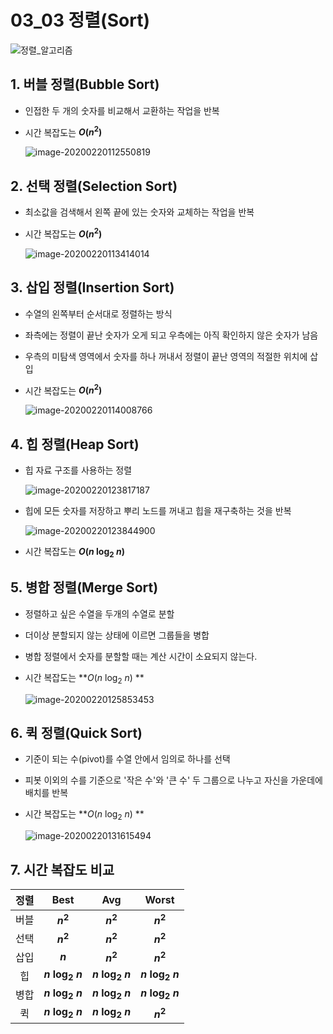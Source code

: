 # 03_03 정렬(Sort)

![정렬_알고리즘](03_03_정렬(Sort).assets/정렬_알고리즘.gif)

## 1. 버블 정렬(Bubble Sort)

- 인접한 두 개의 숫자를 비교해서 교환하는 작업을 반복

- 시간 복잡도는 **_O_(_n_<sup>2</sup>)**

  ![image-20200220112550819](03_03_정렬(Sort).assets/image-20200220112550819.png)

## 2. 선택 정렬(Selection Sort)

- 최소값을 검색해서 왼쪽 끝에 있는 숫자와 교체하는 작업을 반복

- 시간 복잡도는 **_O_(_n_<sup>2</sup>)**

  ![image-20200220113414014](03_03_정렬(Sort).assets/image-20200220113414014.png)

## 3. 삽입 정렬(Insertion Sort)

- 수열의 왼쪽부터 순서대로 정렬하는 방식

- 좌측에는 정렬이 끝난 숫자가 오게 되고 우측에는 아직 확인하지 않은 숫자가 남음

- 우측의 미탐색 영역에서 숫자를 하나 꺼내서 정렬이 끝난 영역의 적절한 위치에 삽입

- 시간 복잡도는 **_O_(_n_<sup>2</sup>)**

  ![image-20200220114008766](03_03_정렬(Sort).assets/image-20200220114008766.png)

## 4. 힙 정렬(Heap Sort)

- 힙 자료 구조를 사용하는 정렬

  ![image-20200220123817187](03_03_정렬(Sort).assets/image-20200220123817187.png)

- 힙에 모든 숫자를 저장하고 뿌리 노드를 꺼내고 힙을 재구축하는 것을 반복

  ![image-20200220123844900](03_03_정렬(Sort).assets/image-20200220123844900.png)

- 시간 복잡도는 **_O_(_n_ log<sub>2</sub> _n_)**

## 5. 병합 정렬(Merge Sort)

- 정렬하고 싶은 수열을 두개의 수열로 분할

- 더이상 분할되지 않는 상태에 이르면 그룹들을 병합

- 병합 정렬에서 숫자를 분할할 때는 계산 시간이 소요되지 않는다.

- 시간 복잡도는 **_O_(_n_ log<sub>2</sub> _n_) **

  ![image-20200220125853453](03_03_정렬(Sort).assets/image-20200220125853453.png)

## 6. 퀵 정렬(Quick Sort)

- 기준이 되는 수(pivot)를 수열 안에서 임의로 하나를 선택

- 피봇 이외의 수를 기준으로 '작은 수'와 '큰 수' 두 그룹으로 나누고 자신을 가운데에 배치를 반복

- 시간 복잡도는 **_O_(_n_ log<sub>2</sub> _n_) **

  ![image-20200220131615494](03_03_정렬(Sort).assets/image-20200220131615494.png)

## 7. 시간 복잡도 비교

| 정렬 |            Best             |             Avg             |            Worst            |
| :--: | :-------------------------: | :-------------------------: | :-------------------------: |
| 버블 |     **_n_<sup>2</sup>**     |     **_n_<sup>2</sup>**     |     **_n_<sup>2</sup>**     |
| 선택 |     **_n_<sup>2</sup>**     |     **_n_<sup>2</sup>**     |     **_n_<sup>2</sup>**     |
| 삽입 |           **_n_**           |     **_n_<sup>2</sup>**     |     **_n_<sup>2</sup>**     |
|  힙  | **_n_ log<sub>2</sub> _n_** | **_n_ log<sub>2</sub> _n_** | **_n_ log<sub>2</sub> _n_** |
| 병합 | **_n_ log<sub>2</sub> _n_** | **_n_ log<sub>2</sub> _n_** | **_n_ log<sub>2</sub> _n_** |
|  퀵  | **_n_ log<sub>2</sub> _n_** | **_n_ log<sub>2</sub> _n_** |     **_n_<sup>2</sup>**     |

